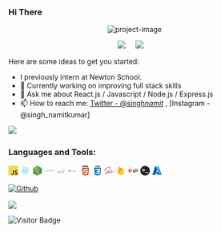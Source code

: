 ### Hi There

<p align="center"><img src="https://socialify.git.ci/namitkumarsingh97/namitkumarsingh97/image?description=1&amp;language=1&amp;name=1&amp;owner=1&amp;theme=Light" alt="project-image"></p>

<p align="center">
  <a target="_blank"href="https://www.linkedin.com/in/namit-kumar-singh-1b5b33103/"><img src="https://img.shields.io/badge/linkedin-%230077B5.svg?&style=for-the-badge&logo=linkedin&logoColor=white" /></a>&nbsp;&nbsp;&nbsp;&nbsp;
  <a href="mailto:singhnamit83@gmail.com?subject=Hello%20Namit,%20From%20Github"><img src="https://img.shields.io/badge/gmail-%23D14836.svg?&style=for-the-badge&logo=gmail&logoColor=white" /></a>&nbsp;&nbsp;&nbsp;&nbsp;
</p>

Here are some ideas to get you started:

- I previously intern at Newton School.
- 🌱 Currently working on improving full stack skills
- 💬 Ask me about React.js / Javascript / Node.js / Express.js
- 📫 How to reach me: [Twitter - @singh*namit*](https://twitter.com/singh_namit_) , [Instagram - @singh_namitkumar]

<img src = "https://github-readme-stats.vercel.app/api?username=namitkumarsingh97&show_icons=true&title_color=ffffff&icon_color=bb2acf&text_color=daf7dc&bg_color=151515" >

### Languages and Tools:

<code><img height="20" src="https://raw.githubusercontent.com/github/explore/80688e429a7d4ef2fca1e82350fe8e3517d3494d/topics/javascript/javascript.png"></code>
<code><img height="20" src="https://raw.githubusercontent.com/github/explore/80688e429a7d4ef2fca1e82350fe8e3517d3494d/topics/react/react.png"></code>
<code><img height="20" src="https://raw.githubusercontent.com/github/explore/80688e429a7d4ef2fca1e82350fe8e3517d3494d/topics/nodejs/nodejs.png"></code>
<code><img height="20" src="https://raw.githubusercontent.com/github/explore/80688e429a7d4ef2fca1e82350fe8e3517d3494d/topics/express/express.png"></code>
<code><img height="20" src="https://raw.githubusercontent.com/github/explore/80688e429a7d4ef2fca1e82350fe8e3517d3494d/topics/mysql/mysql.png"></code>
<code><img height="20" src="https://raw.githubusercontent.com/github/explore/80688e429a7d4ef2fca1e82350fe8e3517d3494d/topics/mongodb/mongodb.png"></code>
<code><img height="20" src="https://raw.githubusercontent.com/github/explore/80688e429a7d4ef2fca1e82350fe8e3517d3494d/topics/html/html.png"></code>
<code><img height="20" src="https://raw.githubusercontent.com/github/explore/80688e429a7d4ef2fca1e82350fe8e3517d3494d/topics/css/css.png"></code>
<code><img height="20" src="https://raw.githubusercontent.com/github/explore/80688e429a7d4ef2fca1e82350fe8e3517d3494d/topics/sass/sass.png"></code>
<code><img height="20" src="https://raw.githubusercontent.com/github/explore/80688e429a7d4ef2fca1e82350fe8e3517d3494d/topics/firebase/firebase.png"></code>
<code><img height="20" src="https://raw.githubusercontent.com/github/explore/80688e429a7d4ef2fca1e82350fe8e3517d3494d/topics/git/git.png"></code>
<code><img height="20" src="https://raw.githubusercontent.com/github/explore/80688e429a7d4ef2fca1e82350fe8e3517d3494d/topics/terminal/terminal.png"></code>
<code><img height="20" src="https://raw.githubusercontent.com/github/explore/80688e429a7d4ef2fca1e82350fe8e3517d3494d/topics/azure/azure.png"></code>

[![Github](https://img.shields.io/github/followers/namitkumarsingh97?label=Follow&style=social)](https://github.com/namitkumarsingh97)

<img align="center" src="https://media.giphy.com/media/WUlplcMpOCEmTGBtBW/giphy.gif" width="200">

![Visitor Badge](https://visitor-badge.laobi.icu/badge?page_id=74529623.74529623)
